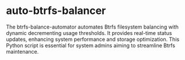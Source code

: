 # auto-btrfs-balancer
The btrfs-balance-automator automates Btrfs filesystem balancing with dynamic decrementing usage thresholds. It provides real-time status updates, enhancing system performance and storage optimization. This Python script is essential for system admins aiming to streamline Btrfs maintenance.
